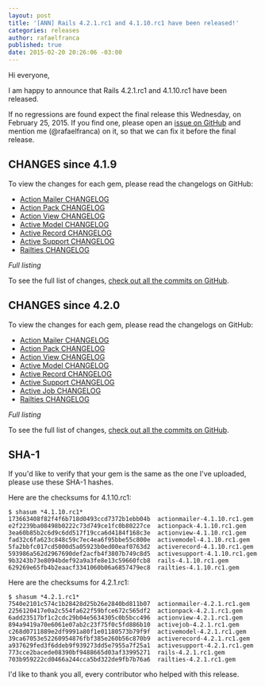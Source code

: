 ```yaml
---
layout: post
title: '[ANN] Rails 4.2.1.rc1 and 4.1.10.rc1 have been released!'
categories: releases
author: rafaelfranca
published: true
date: 2015-02-20 20:26:06 -03:00
---
```


Hi everyone,

I am happy to announce that Rails 4.2.1.rc1 and 4.1.10.rc1 have been released.

If no regressions are found expect the final release this Wednesday, on February 25, 2015.
If you find one, please open an [issue on GitHub](https://github.com/rails/rails/issues/new)
and mention me (@rafaelfranca) on it, so that we can fix it before the final release.

## CHANGES since 4.1.9

To view the changes for each gem, please read the changelogs on GitHub:

* [Action Mailer CHANGELOG](https://github.com/rails/rails/blob/v4.1.10.rc1/actionmailer/CHANGELOG.md)
* [Action Pack CHANGELOG](https://github.com/rails/rails/blob/v4.1.10.rc1/actionpack/CHANGELOG.md)
* [Action View CHANGELOG](https://github.com/rails/rails/blob/v4.1.10.rc1/actionview/CHANGELOG.md)
* [Active Model CHANGELOG](https://github.com/rails/rails/blob/v4.1.10.rc1/activemodel/CHANGELOG.md)
* [Active Record CHANGELOG](https://github.com/rails/rails/blob/v4.1.10.rc1/activerecord/CHANGELOG.md)
* [Active Support CHANGELOG](https://github.com/rails/rails/blob/v4.1.10.rc1/activesupport/CHANGELOG.md)
* [Railties CHANGELOG](https://github.com/rails/rails/blob/v4.1.10.rc1/railties/CHANGELOG.md)

*Full listing*

To see the full list of changes, [check out all the commits on
GitHub](https://github.com/rails/rails/compare/v4.1.9...v4.1.10.rc1).

## CHANGES since 4.2.0

To view the changes for each gem, please read the changelogs on GitHub:

* [Action Mailer CHANGELOG](https://github.com/rails/rails/blob/v4.2.1.rc1/actionmailer/CHANGELOG.md)
* [Action Pack CHANGELOG](https://github.com/rails/rails/blob/v4.2.1.rc1/actionpack/CHANGELOG.md)
* [Action View CHANGELOG](https://github.com/rails/rails/blob/v4.2.1.rc1/actionview/CHANGELOG.md)
* [Active Model CHANGELOG](https://github.com/rails/rails/blob/v4.2.1.rc1/activemodel/CHANGELOG.md)
* [Active Record CHANGELOG](https://github.com/rails/rails/blob/v4.2.1.rc1/activerecord/CHANGELOG.md)
* [Active Support CHANGELOG](https://github.com/rails/rails/blob/v4.2.1.rc1/activesupport/CHANGELOG.md)
* [Active Job CHANGELOG](https://github.com/rails/rails/blob/v4.2.1.rc1/activejob/CHANGELOG.md)
* [Railties CHANGELOG](https://github.com/rails/rails/blob/v4.2.1.rc1/railties/CHANGELOG.md)

*Full listing*

To see the full list of changes, [check out all the commits on
GitHub](https://github.com/rails/rails/compare/v4.2.0...v4.2.1.rc1).

## SHA-1

If you'd like to verify that your gem is the same as the one I've uploaded,
please use these SHA-1 hashes.

Here are the checksums for 4.1.10.rc1:

```
$ shasum *4.1.10.rc1*
173663408f82f4f6b718d0493ccd7372b1ebb04b  actionmailer-4.1.10.rc1.gem
e2f2239ba08498b0222c73d749ce1fc0b80227ce  actionpack-4.1.10.rc1.gem
3ea60b85b2c6d9c6dd517f19cca6d4184f168c3e  actionview-4.1.10.rc1.gem
fad32c6fa623c848c59c7ec4ea6f95bbe55c800e  activemodel-4.1.10.rc1.gem
5fa2bbfc017cd5000d5a05923b0ed00eaf0763d2  activerecord-4.1.10.rc1.gem
593986a562d2967690def2acfb4f3807b749c8d5  activesupport-4.1.10.rc1.gem
9b3243b73e8094bdef92a9a3fe8e13c59660fcb8  rails-4.1.10.rc1.gem
629269e65fb4b2eaacf3341060b06a6857479ec8  railties-4.1.10.rc1.gem
```

Here are the checksums for 4.2.1.rc1:

```
$ shasum *4.2.1.rc1*
7540e2101c574c1b28428d25b26e2840bd811b07  actionmailer-4.2.1.rc1.gem
2256120417e0a2c554fa622f59bfce672c565df2  actionpack-4.2.1.rc1.gem
6add23517bf1c2cdc29b04e5634305c0b5bcc496  actionview-4.2.1.rc1.gem
894a9419a70e6061e07ab2c23f75f0c5fd886b10  activejob-4.2.1.rc1.gem
c268d0711889e2df9991a80f1e01180573b79f9f  activemodel-4.2.1.rc1.gem
39ca67053e52260954876fbf385e260b56c870b9  activerecord-4.2.1.rc1.gem
a937629fed3f6ddeb9f939273dd5e7955a7f25a1  activesupport-4.2.1.rc1.gem
773cce2bacede08390bf9488665d03af33995271  rails-4.2.1.rc1.gem
703b959222cd0466a244cca5bd322de9fb7b76a6  railties-4.2.1.rc1.gem
```

I'd like to thank you all, every contributor who helped with this release.
